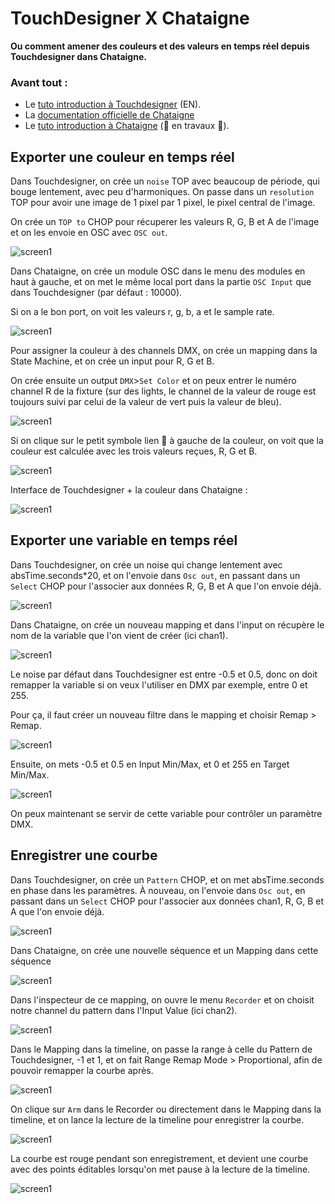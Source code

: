 # TouchDesigner X Chataigne

**Ou comment amener des couleurs et des valeurs en temps réel depuis Touchdesigner dans Chataigne.**

### Avant tout :

- Le [tuto introduction à Touchdesigner](https://github.com/LucieMrc/IntroTD) (EN).
- La [documentation officielle de Chataigne](https://bkuperberg.gitbook.io/chataigne-docs/v/fr/)
- Le [tuto introduction à Chataigne](https://github.com/LucieMrc/Chataigne_2spi) (🚧 en travaux 🚧).

## Exporter une couleur en temps réel

Dans Touchdesigner, on crée un `noise` TOP avec beaucoup de période, qui bouge lentement, avec peu d'harmoniques. On passe dans un `resolution` TOP pour avoir une image de 1 pixel par 1 pixel, le pixel central de l'image.

On crée un `TOP to` CHOP pour récuperer les valeurs R, G, B et A de l'image et on les envoie en OSC avec `OSC out`.

![screen1](./images/screen1.png)

Dans Chataigne, on crée un module OSC dans le menu des modules en haut à gauche, et on met le même local port dans la partie `OSC Input` que dans Touchdesigner (par défaut : 10000).

Si on a le bon port, on voit les valeurs r, g, b, a et le sample rate.

![screen1](./images/screen2.png)

Pour assigner la couleur à des channels DMX, on crée un mapping dans la State Machine, et on crée un input pour R, G et B.

On crée ensuite un output `DMX`>`Set Color` et on peux entrer le numéro channel R de la fixture (sur des lights, le channel de la valeur de rouge est toujours suivi par celui de la valeur de vert puis la valeur de bleu).

![screen1](./images/screen3.png)

Si on clique sur le petit symbole lien 🔗 à gauche de la couleur, on voit que la couleur est calculée avec les trois valeurs reçues, R, G et B.

![screen1](./images/screen4.png)

Interface de Touchdesigner + la couleur dans Chataigne :

![screen1](./images/screen5.png)

## Exporter une variable en temps réel

Dans Touchdesigner, on crée un noise qui change lentement avec absTime.seconds*20, et on l'envoie dans `Osc out`, en passant dans un `Select` CHOP pour l'associer aux données R, G, B et A que l'on envoie déjà.

![screen1](./images/screen6.png)

Dans Chataigne, on crée un nouveau mapping et dans l'input on récupère le nom de la variable que l'on vient de créer (ici chan1).

![screen1](./images/screen7.png)

Le noise par défaut dans Touchdesigner est entre -0.5 et 0.5, donc on doit remapper la variable si on veux l'utiliser en DMX par exemple, entre 0 et 255.

Pour ça, il faut créer un nouveau filtre dans le mapping et choisir Remap > Remap.

![screen1](./images/screen8.png)

Ensuite, on mets -0.5 et 0.5 en Input Min/Max, et 0 et 255 en Target Min/Max.

![screen1](./images/screen9.png)

On peux maintenant se servir de cette variable pour contrôler un paramètre DMX.

## Enregistrer une courbe

Dans Touchdesigner, on crée un `Pattern` CHOP, et on met absTime.seconds en phase dans les paramètres. À nouveau, on l'envoie dans `Osc out`, en passant dans un `Select` CHOP pour l'associer aux données chan1, R, G, B et A que l'on envoie déjà.

![screen1](./images/screen10.png)

Dans Chataigne, on crée une nouvelle séquence et un Mapping dans cette séquence

![screen1](./images/screen11.png)

Dans l'inspecteur de ce mapping, on ouvre le menu `Recorder` et on choisit notre channel du pattern dans l'Input Value (ici chan2).

![screen1](./images/screen12.png)

Dans le Mapping dans la timeline, on passe la range à celle du Pattern de Touchdesigner, -1 et 1, et on fait Range Remap Mode > Proportional, afin de pouvoir remapper la courbe après.

![screen1](./images/screen13.png)

On clique sur `Arm` dans le Recorder ou directement dans le Mapping dans la timeline, et on lance la lecture de la timeline pour enregistrer la courbe.

![screen1](./images/screen14.png)

La courbe est rouge pendant son enregistrement, et devient une courbe avec des points éditables lorsqu'on met pause à la lecture de la timeline.

![screen1](./images/screen15.png)















